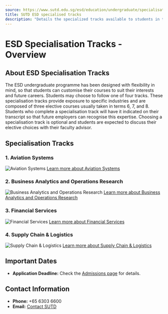 ```yaml
---
source: https://www.sutd.edu.sg/esd/education/undergraduate/specialisation-tracks/overview/#tabs
title: SUTD ESD specialised tracks
description: "Details the specialized tracks available to students in the Engineering Systems and Design (ESD) pillar."
---
```


# ESD Specialisation Tracks - Overview

## About ESD Specialisation Tracks
The ESD undergraduate programme has been designed with flexibility in mind, so that students can customise their courses to suit their interests and future careers. Students may choose to follow one of four tracks. These specialisation tracks provide exposure to specific industries and are composed of three elective courses usually taken in terms 6, 7, and 8. Students who complete a specialisation track will have it indicated on their transcript so that future employers can recognise this expertise. Choosing a specialisation track is optional and students are expected to discuss their elective choices with their faculty advisor.

## Specialisation Tracks

### 1. Aviation Systems
![Aviation Systems](https://www.sutd.edu.sg/esd/wp-content/uploads/sites/7/2024/12/xesd-aviation-urban-systems-track-e1687337920489.jpg.pagespeed.ic_.zDm-rHfkg6-e1735272113276.jpeg?w=300)
[Learn more about Aviation Systems](https://www.sutd.edu.sg/esd/education/undergraduate/specialisation-tracks/aviation-systems/#tabs)

### 2. Business Analytics and Operations Research
![Business Analytics and Operations Research](https://www.sutd.edu.sg/esd/wp-content/uploads/sites/7/2024/12/xesd-focus-track-business-analytics.jpg.pagespeed.ic_.OK-1uXt5gk-e1735272184123.jpeg?w=300)
[Learn more about Business Analytics and Operations Research](https://www.sutd.edu.sg/esd/education/undergraduate/specialisation-tracks/business-analytics-and-operations-research/#tabs)

### 3. Financial Services
![Financial Services](https://www.sutd.edu.sg/esd/wp-content/uploads/sites/7/2024/12/xesd-focus-track-financial-services-v2.jpg.pagespeed.ic_.SUV-FL1bRH-e1735272260500.jpeg?w=300)
[Learn more about Financial Services](https://www.sutd.edu.sg/esd/education/undergraduate/specialisation-tracks/financial-services/#tabs)

### 4. Supply Chain & Logistics
![Supply Chain & Logistics](https://www.sutd.edu.sg/esd/wp-content/uploads/sites/7/2024/12/xesd-focus-track-supply-chain-logistics.jpg.pagespeed.ic_.4GMBcLv9Ng-e1735272324993.jpeg?w=300)
[Learn more about Supply Chain & Logistics](https://www.sutd.edu.sg/esd/education/undergraduate/specialisation-tracks/supply-chain-and-logistics/#tabs)

## Important Dates
- **Application Deadline:** Check the [Admissions page](https://sutd.go-vip.net/admissions) for details.

## Contact Information
- **Phone:** +65 6303 6600
- **Email:** [Contact SUTD](https://www.sutd.edu.sg/esd/contact-us/)